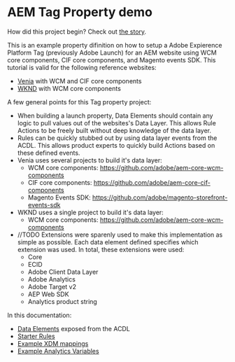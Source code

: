 # AEM Tag Property demo
How did this project begin? Check out [the story](the-story.md).

This is an example property difinition on how to setup a Adobe Expierence Platform Tag (previously Adobe Launch) for an AEM website using WCM core components, CIF core components, and Magento events SDK. This tutorial is valid for the following reference websites:
 * [Venia](https://github.com/adobe/aem-cif-guides-venia) with WCM and CIF core components
 * [WKND](https://github.com/adobe/aem-guides-wknd) with WCM core components

A few general points for this Tag property project:
 * When building a launch property, Data Elements should contain any logic to pull values out of the websites's Data Layer. This allows Rule Actions to be freely built without deep knowledge of the data layer.
 * Rules can be quickly stubbed out by using data layer events from the ACDL. This allows product experts to quickly build Actions based on these defined events.
 * Venia uses several projects to build it's data layer:
   * WCM core components: https://github.com/adobe/aem-core-wcm-components 
   * CIF core components: https://github.com/adobe/aem-core-cif-components
   * Magento Events SDK: https://github.com/adobe/magento-storefront-events-sdk 
 * WKND uses a single project to build it's data layer:
   * WCM core components: https://github.com/adobe/aem-core-wcm-components 
 * //TODO Extensions were sparenly used to make this implementation as simple as possible. Each data element defined specifies which extension was used. In total, these extensions were used:
   * Core
   * ECID
   * Adobe Client Data Layer
   * Adobe Analytics
   * Adobe Target v2
   * AEP Web SDK
   * Analytics product string

In this documentation:
 * [Data Elements](data-elements.md) exposed from the ACDL
 * [Starter Rules](starter-rules.md)
 * [Example XDM mappings](xdm-schema-mapping.md)
 * [Example Analytics Variables](analytics-variables.md)